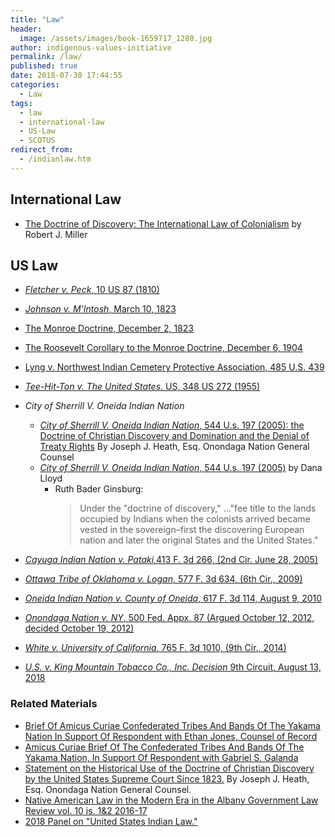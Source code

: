 ```yaml
---
title: "Law"
header:
  image: /assets/images/book-1659717_1280.jpg
author: indigenous-values-initiative
permalink: /law/
published: true
date: 2018-07-30 17:44:55
categories:
  - Law
tags:
  - law
  - international-law
  - US-Law
  - SCOTUS
redirect_from:
  - /indianlaw.htm  
---
```

## International Law

  *   [The Doctrine of Discovery: The International Law of Colonialism](/the-doctrine-of-discovery-the-international-law-of-colonialism/) by Robert J. Miller

## US Law

  *   [_Fletcher v. Peck_, 10 US 87 (1810)](https://doctrineofdiscovery.org/fletcher-v-peck-10-us-87-1810/)
  *   [_Johnson v. M’Intosh_, March 10, 1823](/johnson-v-mcintosh/)
  *   [The Monroe Doctrine, December 2, 1823](/monroe-doctrine/)
  *   [The Roosevelt Corollary to the Monroe Doctrine, December 6, 1904](/roosevelt-corollary/)
  *   [Lyng v. Northwest Indian Cemetery Protective Association, 485 U.S. 439](/law/lyng/)
  *   [_Tee-Hit-Ton v. The United States_. US, 348 US 272 (1955)](https://doctrineofdiscovery.org/tee-hit-ton/)
  * _City of Sherrill V. Oneida Indian Nation_
    *   [_City of Sherrill V. Oneida Indian Nation_, 544 U.s. 197 (2005): the Doctrine of Christian Discovery and Domination and the Denial of Treaty Rights](/blog/sherrill-v-oneida-doctrine-christian-discovery-denial-treaty-rights/) By Joseph J. Heath, Esq. Onondaga Nation General Counsel
    *   [_City of Sherrill V. Oneida Indian Nation_, 544 U.s. 197 (2005)](/sherrill-v-oneida-opinion-of-the-court/) by Dana Lloyd
        *   Ruth Bader Ginsburg:
              > Under the "doctrine of discovery," ..."fee title to the lands occupied by Indians when the colonists arrived became vested in the sovereign–first the discovering European nation and later the original States and the United States."

  *   [_Cayuga Indian Nation v. Pataki_,413 F. 3d 266, (2nd Cir. June 28, 2005)](https://doctrineofdiscovery.org/cayuga-v-pataki/)
  *   [_Ottawa Tribe of Oklahoma v. Logan_, 577 F. 3d 634, (6th Cir., 2009)](https://doctrineofdiscovery.org/ottawa-v-logan/)
  *   [_Oneida Indian Nation v. County of Oneida_, 617 F. 3d 114, August 9, 2010](https://doctrineofdiscovery.org/oneida-indian-nation-v-county-of-oneida/)
  *   [_Onondaga Nation v. NY_, 500 Fed. Appx. 87 (Argued October 12, 2012, decided October 19, 2012)](https://doctrineofdiscovery.org/onondaga-nation-v-ny/)
  *   [_White v. University of California_, 765 F. 3d 1010, (9th Cir., 2014)](https://doctrineofdiscovery.org/white-v-univ-of-cal/)
  *   [_U.S. v. King Mountain Tobacco Co., Inc. Decision_ 9th Circuit, August 13, 2018](https://doctrineofdiscovery.org/u-s-v-king-mountain-tobacco/)

### Related Materials
  * [Brief Of Amicus Curiae Confederated Tribes And Bands Of The Yakama Nation In Support Of Respondent with Ethan Jones, Counsel of Record](/assets/pdfs/20180924115810387_36893-pdf-Yakama-Nation-br.pdf)
  *   [Amicus Curiae Brief Of The Confederated Tribes And Bands Of The Yakama Nation, In Support Of Respondent with Gabriel S. Galanda](/assets/pdfs/92289-6-yakama-nation-amicus-brief.pdf)
  *   [Statement on the Historical Use of the Doctrine of Christian Discovery by the United States Supreme Court Since 1823.](/statement-on-the-historical-use-of-the-doctrine-of-christian-discovery-by-the-united-states-supreme-court-since-1823/) By Joseph J. Heath, Esq. Onondaga Nation General Counsel.
  *   [Native American Law in the Modern Era in the Albany Government Law Review vol. 10 is. 1&2 2016-17](/native-american-law-in-the-modern-era/)
  *   [2018 Panel on "United States Indian Law."](/us-indian-law-panel/)
